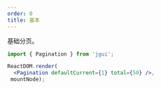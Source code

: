 ```yaml
---
order: 0
title: 基本
---
```


基础分页。

````jsx
import { Pagination } from 'jgui';

ReactDOM.render(
  <Pagination defaultCurrent={1} total={50} />,
 mountNode);
````
